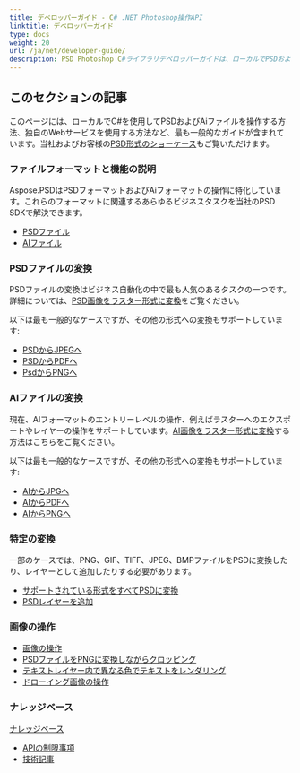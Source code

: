 ```yaml
---
title: デベロッパーガイド - C# .NET Photoshop操作API
linktitle: デベロッパーガイド
type: docs
weight: 20
url: /ja/net/developer-guide/
description: PSD Photoshop C#ライブラリデベロッパーガイドは、ローカルでPSDおよびAiファイルを使用する方法、独自のWebサービスを介した場合などについて説明します。
---
```


## **このセクションの記事**
このページには、ローカルでC#を使用してPSDおよびAiファイルを操作する方法、独自のWebサービスを使用する方法など、最も一般的なガイドが含まれています。当社およびお客様の[PSD形式のショーケース](/psd/ja/net/showcases/)もご覧いただけます。
### **ファイルフォーマットと機能の説明**
Aspose.PSDはPSDフォーマットおよびAiフォーマットの操作に特化しています。これらのフォーマットに関連するあらゆるビジネスタスクを当社のPSD SDKで解決できます。

- [PSDファイル](/psd/ja/net/psd-file/)
- [AIファイル](/psd/ja/net/ai-adobe-illustrator-format/)
### **PSDファイルの変換**
PSDファイルの変換はビジネス自動化の中で最も人気のあるタスクの一つです。詳細については、[PSD画像をラスター形式に変換](/psd/ja/net/converting-psd-image-to-raster-format/)をご覧ください。

以下は最も一般的なケースですが、その他の形式への変換もサポートしています:

- [PSDからJPEGへ](/psd/ja/net/psd-to-jpg/)
- [PSDからPDFへ](/psd/ja/net/psd-to-pdf/)
- [PsdからPNGへ](/psd/ja/net/psd-to-png/)
### **AIファイルの変換**
現在、AIフォーマットのエントリーレベルの操作、例えばラスターへのエクスポートやレイヤーの操作をサポートしています。[AI画像をラスター形式に変換](/psd/ja/net/converting-ai-image-to-raster-format/)する方法はこちらをご覧ください。

以下は最も一般的なケースですが、その他の形式への変換もサポートしています:

- [AIからJPGへ](/psd/ja/net/ai-to-jpg/)
- [AIからPDFへ](/psd/ja/net/ai-to-pdf/)
- [AIからPNGへ](/psd/ja/net/ai-to-png/)
### **特定の変換**
一部のケースでは、PNG、GIF、TIFF、JPEG、BMPファイルをPSDに変換したり、レイヤーとして追加したりする必要があります。

- [サポートされている形式をすべてPSDに変換](/psd/ja/net/convert-image-to-psd-format/)
- [PSDレイヤーを追加](/psd/ja/net/add-layer-to-psd/)
### **画像の操作**
- [画像の操作](/psd/ja/net/manipulating-images/)
- [PSDファイルをPNGに変換しながらクロッピング](/psd/ja/net/cropping-psd-file-while-converting-to-png/)
- [テキストレイヤー内で異なる色でテキストをレンダリング](/psd/ja/net/working-with-drawing-images/)
- [ドローイング画像の操作](/psd/ja/net/working-with-drawing-images/) 
### **ナレッジベース**
[ナレッジベース](/psd/ja/net/knowledge-base/)

- [APIの制限事項](/psd/ja/net/api-limitations/)
- [技術記事](/psd/ja/net/technical-articles/)
